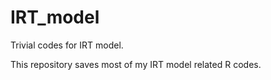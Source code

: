 # IRT_model
Trivial codes for IRT model.

This repository saves most of my IRT model related R codes.
